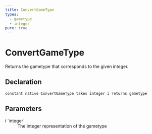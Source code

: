 ```yaml
---
title: ConvertGameType
types:
  - gametype
  - integer
pure: true
---
```


# ConvertGameType
Returns the gametype that corresponds to the given integer.

## Declaration

```
constant native ConvertGameType takes integer i returns gametype
```

## Parameters
<dl>
  <dt>i `integer`</dt>
  <dd>The integer representation of the gametype</dd>
</dl>